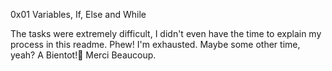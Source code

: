 0x01 Variables, If, Else and While

The tasks were extremely difficult, I didn't even have the time to explain my process in this readme. Phew! I'm exhausted. Maybe some other time, yeah?
A Bientot!👋
Merci Beaucoup.
